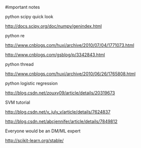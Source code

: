 #important notes

python scipy quick look

http://docs.scipy.org/doc/numpy/genindex.html

python re

http://www.cnblogs.com/huxi/archive/2010/07/04/1771073.html

http://www.cnblogs.com/gsblog/p/3342843.html

python thread

http://www.cnblogs.com/huxi/archive/2010/06/26/1765808.html


python logistic regression

http://blog.csdn.net/zouxy09/article/details/20319673

SVM tutorial

http://blog.csdn.net/v_july_v/article/details/7624837

http://blog.csdn.net/abcjennifer/article/details/7849812


Everyone would be an DM/ML expert

http://scikit-learn.org/stable/
